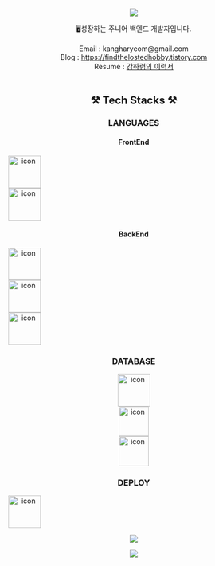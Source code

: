 <div align="center">

<br>
<p align="center">
<img src="https://capsule-render.vercel.app/api?&type=waving&color=timeAuto&height=180&section=header&text=Haryeom's%20Hub&fontSize=50&animation=fadeIn&fontAlignY=45" />
  </p>

<div align='center'> 🖥성장하는 주니어 백엔드 개발자입니다.</div>
<br>
<div align='center'> Email : kangharyeom@gmail.com</div>
<div align='center'> Blog : <a href="https://findthelostedhobby.tistory.com">https://findthelostedhobby.tistory.com</a></div>
<div align='center'> Resume : <a href="https://grizzly-paint-6fc.notion.site/32f52506fb944ea7bfbf982e91d0defe">강하렴의 이력서</a></div>
<br>

## ⚒ Tech Stacks ⚒
### LANGUAGES
#### FrontEnd
<Nav style="display: flex; align-items: flex-start;"><img src="https://techstack-generator.vercel.app/js-icon.svg" alt="icon" width="65" height="65" /></Nav>
<Nav style="display: flex; align-items: flex-start;"><img src="https://techstack-generator.vercel.app/react-icon.svg" alt="icon" width="65" height="65" /></Nav>

#### BackEnd
<Nav style="display: flex; align-items: flex-start;"><img src="https://techstack-generator.vercel.app/java-icon.svg" alt="icon" width="65" height="65" /></Nav>
<Nav style="display: flex; align-items: flex-start;"><img src="https://img1.daumcdn.net/thumb/R300x0/?fname=https%3A%2F%2Fblog.kakaocdn.net%2Fdn%2FbOOwEr%2FbtrdSed6Dmb%2FkPQ69rnQYqGFOmjNcrMPdk%2Fimg.png" alt="icon" width="65" height="65" /></Nav>
<Nav style="display: flex; align-items: flex-start;"><img src="https://img1.daumcdn.net/thumb/R800x0/?scode=mtistory2&fname=https%3A%2F%2Fblog.kakaocdn.net%2Fdn%2FZYQau%2FbtqJMvCrzlO%2FRtmwZekQC5ZjUtVjwXDt21%2Fimg.png" alt="icon" width="65" height="65" /></Nav>

   
### DATABASE
<Nav><img alt= "icon" wide="65" height="65" src ="https://techstack-generator.vercel.app/mysql-icon.svg"></Nav>
<Nav><img alt= "icon" wide="60" height="60" src ="https://img1.daumcdn.net/thumb/R300x0/?fname=https://t1.daumcdn.net/cfile/tistory/2366E84358EA426C1D"></Nav>
<Nav><img alt= "icon" wide="60" height="60" src ="https://cdn4.iconfinder.com/data/icons/redis-2/1451/Untitled-2-512.png"></Nav>
  
### DEPLOY
<div style="display: flex; align-items: flex-start;"><img src="https://techstack-generator.vercel.app/aws-icon.svg" alt="icon" width="65" height="65" /></div>

<p align="center">
<img src="https://hits.seeyoufarm.com/api/count/incr/badge.svg?url=https%3A%2F%2Fgithub.com%2Fyukina1418%2Fhit-counter&count_bg=%2321A03A&title_bg=%23555555&icon=&icon_color=%23E7E7E7&title=hits&edge_flat=false" />
</p>

<p align="center">
<img src="https://capsule-render.vercel.app/api?type=waving&color=auto&height=100&section=footer" />
  </p>
